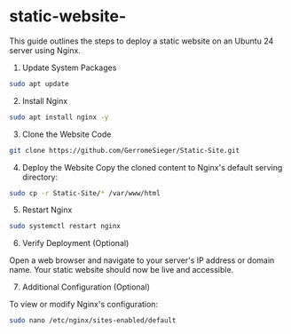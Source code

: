 # static-website-
This guide outlines the steps to deploy a static website on an Ubuntu 24 server using Nginx.
1. Update System Packages

```bash
sudo apt update
```

2. Install Nginx

```bash
sudo apt install nginx -y
```

3. Clone the Website Code

```bash
git clone https://github.com/GerromeSieger/Static-Site.git
```

4. Deploy the Website
Copy the cloned content to Nginx's default serving directory:

```bash
sudo cp -r Static-Site/* /var/www/html
```

5. Restart Nginx

```bash
sudo systemctl restart nginx
```

6. Verify Deployment (Optional)

Open a web browser and navigate to your server's IP address or domain name. Your static website should now be live and accessible.

7. Additional Configuration (Optional)

To view or modify Nginx's configuration:

```bash
sudo nano /etc/nginx/sites-enabled/default
```
